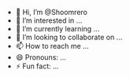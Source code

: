- 👋 Hi, I’m @Shoomrero
- 👀 I’m interested in ...
- 🌱 I’m currently learning ...
- 💞️ I’m looking to collaborate on ...
- 📫 How to reach me ...
- 😄 Pronouns: ...
- ⚡ Fun fact: ...

<!---
Shoomrero/Shoomrero is a ✨ special ✨ repository because its `README.md` (this file) appears on your GitHub profile.
You can click the Preview link to take a look at your changes.
--->
